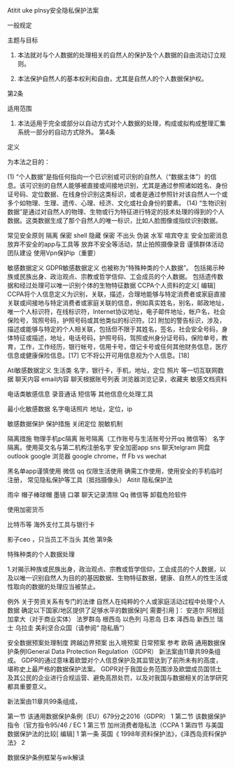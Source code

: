 Atitit uke plnsy安全隐私保护法案 


一般规定

主题与目标


1. 本法就对与个人数据的处理相关的自然人的保护及个人数据的自由流动订立规则。

2. 本法保护自然人的基本权利和自由，尤其是自然人的个人数据保护权。

第2条

适用范围

1. 本法适用于完全或部分以自动方式对个人数据的处理，构成或拟构成整理汇集系统一部分的自动方式除外。
第4条

定义

为本法之目的：

(1) “个人数据”是指任何指向一个已识别或可识别的自然人（“数据主体”）的信息。该可识别的自然人能够被直接或间接地识别，尤其是通过参照诸如姓名、身份证号码、定位数据、在线身份识别这类标识，或者是通过参照针对该自然人一个或多个如物理、生理、遗传、心理、经济、文化或社会身份的要素。
(14) “生物识别数据”是通过对自然人的物理、生物或行为特征进行特定的技术处理的得到的个人数据。这类数据生成了那个自然人的唯一标识，比如人脸图像或指纹识别数据。



常见安全原则
隔离 保密 shell
隐藏  保密 不出头
伪装 水军 喧宾夺主
安全加密消息
放弃不安全的app与工具等
放弃不安全等活动，禁止拍照摄像录音
谨慎群体活动团队建设
使用Vpn保护ip（重要）


敏感数据定义
GDPR敏感数据定义
也被称为“特殊种类的个人数据”。
包括揭示种族或民族出身、政治观点、宗教或哲学信仰、工会成员的个人数据。
包括遗传数据和经过处理可以唯一识别个体的生物特征数据
CCPA个人资料的定义[ 编辑]
CCPA将个人信息定义为识别，关联，描述，合理地能够与特定消费者或家庭直接关联或间接地与特定消费者或家庭关联的信息，例如真实姓名，别名，邮政地址，唯一个人标识符，在线标识符，Internet协议地址，电子邮件地址，帐户名，社会保险号，驾照号码，护照号码或其他类似的标识符。[2]
附加的警告标识，涉及，描述或能够与特定的个人相关联，包括但不限于其姓名，签名，社会安全号码，身体特征或描述，地址，电话号码，护照号码，驾照或州身分证号码，保险单号，教育，工作，工作经历，银行帐号，信用卡号，借记卡号或任何其他财务信息，医疗信息或健康保险信息。[17]
它不将公开可用信息视为个人信息。[18]


Ati敏感数据定义
生活类 名字，银行卡，手机，地址，定位
照片
等一切互联网数据
聊天内容 email内容 聊天根据账号列表
浏览器浏览记录，收藏夹
敏感文档资料

电话类敏感信息 录音通话 短信等
其他信息化处理工具


最小化敏感数据
名字电话照片
地址，定位，ip

敏感数据保护
保护措施
关闭定位
脱敏机制

隔离措施
物理手机pc隔离
账号隔离（工作账号与生活账号分开qq 微信等）
名字隔离。使用英文名与第二机构注册名字
安全加密app sns
聊天telgram
网盘 outlook google
浏览器 google chrome，ff
Fb vs wechat

黑名单app谨慎使用
微信 qq 仅限生活使用
确需工作使用，使用安全的手机临时注册，
常见隐私保护等工具（抵挡摄像头）
Atitit 隐私保护法

雨伞 帽子棒球帽
墨镜 口罩
聊天记录清除
Qq 微信等
卸载危险软件

使用加密货币



比特币等
海外支付工具与银行卡


影子ceo ，只当员工不当头
其他
第9条

特殊种类的个人数据处理

1.对揭示种族或民族出身，政治观点、宗教或哲学信仰，工会成员的个人数据，以及以唯一识别自然人为目的的基因数据、生物特征数据，健康、自然人的性生活或性取向的数据的处理应当被禁止。

例外
关于劳资关系有专门的法律
自然人在纯粹的个人或家庭活动过程中处理个人数据
确定以下国家/地区提供了足够水平的数据保护[ 需要引用 ]：
安道尔
阿根廷
加拿大（对于商业实体）
法罗群岛
根西岛
以色列
马恩岛
日本
泽西岛
新西兰
瑞士
乌拉圭
美利坚合众国（请参阅“ 隐私盾”）

安全数据预案处理制度
跨越边界预案 出入境预案
日常预案
参考
欧萌 通用数据保护条例lGeneral Data Protection Regulation（GDPR）
新法案由11章共99条组成。
GDPR的通过意味着欧盟对个人信息保护及其监管达到了前所未有的高度，堪称史上最严格的数据保护法案。 GDPR对于我国业务范围涉及欧盟成员国领土及其公民的企业进行合规运营、避免高昂处罚，以及对我国与数据相关的法学研究都具重要意义。

新法案由11章共99条组成，


第一节 该通用数据保护条例（EU）679分之2016（GDPR）	1
第二节 该数据保护指令（官方指令95/46 / EC	1
第三节 加州消费者隐私法（CCPA	1
第四节 与美国数据保护法的比较[ 编辑]	1
第一条 英国《 1998年资料保护法》，《泽西岛资料保护法》	2

 数据保护条例框架与wik解读

